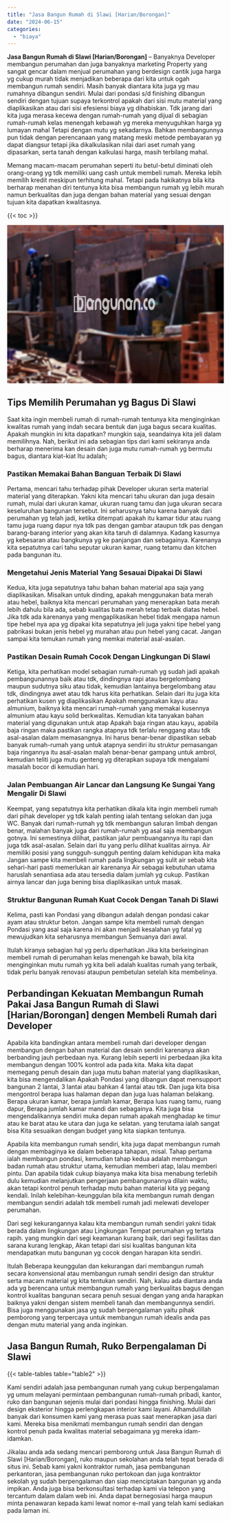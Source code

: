```yaml
---
title: "Jasa Bangun Rumah di Slawi [Harian/Borongan]"
date: "2024-06-15"
categories: 
  - "biaya"
---
```


**Jasa Bangun Rumah di Slawi \[Harian/Borongan\]** – Banyaknya Developer membangun perumahan dan juga banyaknya marketing Property yang sangat gencar dalam menjual perumahan yang berdesign cantik juga harga yg cukup murah tidak menjadikan beberapa dari kita untuk ogah membangun rumah sendiri. Masih banyak diantara kita juga yg mau rumahnya dibangun sendiri. Mulai dari pondasi s/d finishing dibangun sendiri dengan tujuan supaya terkontrol apakah dari sisi mutu material yang diaplikasikan atau dari sisi efesiensi biaya yg dihabiskan. Tdk jarang dari kita juga merasa kecewa dengan rumah-rumah yang dijual di sebagian rumah-rumah kelas menengah kebawah yg mereka menyuguhkan harga yg lumayan mahal Tetapi dengan mutu yg sekadarnya. Bahkan membangunnya pun tidak dengan perencanaan yang matang meski metode pembayaran yg dapat diangsur tetapi jika dikalkulasikan nilai dari aset rumah yang dipasarkan, serta tanah dengan kalkulasi harga, masih terbilang mahal.

Memang macam-macam perumahan seperti itu betul-betul diminati oleh orang-orang yg tdk memiliki uang cash untuk membeli rumah. Mereka lebih memilih kredit meskipun terhitung mahal. Tetapi pada hakikatnya bila kita berharap menahan diri tentunya kita bisa membangun rumah yg lebih murah namun berkualitas dan juga dengan bahan material yang sesuai dengan tujuan kita dapatkan kwalitasnya.

{{< toc >}}

![Jasa Bangun Rumah di Slawi [Harian/Borongan]](/images/borong-bangunan-38.png)

## Tips Memilih Perumahan yg Bagus Di Slawi

Saat kita ingin membeli rumah di rumah-rumah tentunya kita menginginkan kwalitas rumah yang indah secara bentuk dan juga bagus secara kualitas. Apakah mungkin ini kita dapatkan? mungkin saja, seandainya kita jeli dalam memilihnya. Nah, berikut ini ada sebagian tips dari kami sekiranya anda berharap menerima kan desain dan juga mutu rumah-rumah yg bermutu bagus, diantara kiat-kiat Itu adalah;

### Pastikan Memakai Bahan Banguan Terbaik Di Slawi

Pertama, mencari tahu terhadap pihak Developer ukuran serta material material yang diterapkan. Yakni kita mencari tahu ukuran dan juga desain rumah, mulai dari ukuran kamar, ukuran ruang tamu dan juga ukuran secara keseluruhan bangunan tersebut. Ini seharusnya tahu karena banyak dari perumahan yg telah jadi, ketika ditempati apakah itu kamar tidur atau ruang tamu juga ruang dapur nya tdk pas dengan gambar ataupun tdk pas dengan barang-barang interior yang akan kita taruh di dalamnya. Kadang kasurnya yg kebesaran atau bangkunya yg ke panjangan dan sebagainya. Karenanya kita sepatutnya cari tahu seputar ukuran kamar, ruang tetamu dan kitchen pada bangunan itu.

### Mengetahui Jenis Material Yang Sesauai Dipakai Di Slawi

Kedua, kita juga sepatutnya tahu bahan bahan material apa saja yang diaplikasikan. Misalkan untuk dinding, apakah menggunakan bata merah atau hebel, baiknya kita mencari perumahan yang menerapkan bata merah lebih dahulu bila ada, sebab kualitas bata merah tetap terbaik diatas hebel. Jika tdk ada karenanya yang mengaplikasikan hebel tidak mengapa namun tipe hebel nya apa yg dipakai kita sepatutnya jeli juga yakni tipe hebel yang pabrikasi bukan jenis hebel yg murahan atau pun hebel yang cacat. Jangan sampai kita temukan rumah yang memkai material asal-asalan.

### Pastikan Desain Rumah Cocok Dengan Lingkungan Di Slawi

Ketiga, kita perhatikan model sebagian rumah-rumah yg sudah jadi apakah pembangunannya baik atau tdk, dindingnya rapi atau bergelombang maupun sudutnya siku atau tidak, kemudian lantainya bergelombang atau tdk, dindingnya awet atau tdk harus kita perhatikan. Selain dari itu juga kita perhatikan kusen yg diaplikasikan Apakah menggunakan kayu atau almunium, baiknya kita mencari rumah-rumah yang memakai kusennya almunium atau kayu solid berkwalitas. Kemudian kita tanyakan bahan material yang digunakan untuk atap Apakah baja ringan atau kayu, apabila baja ringan maka pastikan rangka atapnya tdk terlalu renggang atau tdk asal-asalan dalam memasangnya. Ini harus benar-benar dipastikan sebab banyak rumah-rumah yang untuk atapnya sendiri itu struktur pemasangan baja ringannya itu asal-asalan malah benar-benar gampang untuk ambrol, kemudian teliti juga mutu genteng yg diterapkan supaya tdk mengalami masalah bocor di kemudian hari.

### Jalan Pembuangan Air Lancar dan Langsung Ke Sungai Yang Mengalir Di Slawi

Keempat, yang sepatutnya kita perhatikan dikala kita ingin membeli rumah dari pihak developer yg tdk kalah penting ialah tentang selokan dan juga WC. Banyak dari rumah-rumah yg tdk membangun saluran limbah dengan benar, malahan banyak juga dari rumah-rumah yg asal saja membangun gotnya. Ini semestinya dilihat, pastikan jalur pembuangannya itu rapi dan juga tdk asal-asalan. Selain dari itu yang perlu dilihat kualitas airnya. Air memiliki posisi yang sungguh-sungguh penting dalam kehidupan kita maka Jangan sampe kita membeli rumah pada lingkungan yg sulit air sebab kita sehari-hari pasti memerlukan air karenanya Air sebagai kebutuhan utama haruslah senantiasa ada atau tersedia dalam jumlah yg cukup. Pastikan airnya lancar dan juga bening bisa diaplikasikan untuk masak.

### Struktur Bangunan Rumah Kuat Cocok Dengan Tanah Di Slawi

Kelima, pasti kan Pondasi yang dibangun adalah dengan pondasi cakar ayam atau struktur beton. Jangan sampe kita membeli rumah dengan Pondasi yang asal saja karena ini akan menjadi kesalahan yg fatal yg mewujudkan kita seharusnya membangun Semuanya dari awal.

Itulah kiranya sebagian hal yg perlu diperhatikan Jika kita berkeinginan membeli rumah di perumahan kelas menengah ke bawah, bila kita menginginkan mutu rumah yg kita beli adalah kualitas rumah yang terbaik, tidak perlu banyak renovasi ataupun pembetulan setelah kita membelinya.

## Perbandingan Kekuatan Membangun Rumah Pakai Jasa Bangun Rumah di Slawi \[Harian/Borongan\] dengen Membeli Rumah dari Developer

Apabila kita bandingkan antara membeli rumah dari developer dengan membangun dengan bahan material dan desain sendiri karenanya akan berbanding jauh perbedaan nya. Kurang lebih seperti ini perbedaan jika kita membangun dengan 100% kontrol ada pada kita. Maka kita dapat memegang penuh desain dan juga mutu bahan material yang diaplikasikan, kita bisa mengendalikan Apakah Pondasi yang dibangun dapat mensupport bangunan 2 lantai, 3 lantai atau bahkan 4 lantai atau tdk. Dan juga kita bisa mengontrol berapa luas halaman depan dan juga luas halaman belakang. Berapa ukuran kamar, berapa jumlah kamar, Berapa luas ruang tamu, ruang dapur, Berapa jumlah kamar mandi dan sebagainya. Kita juga bisa mengendalikannya sendiri muka depan rumah apakah menghadap ke timur atau ke barat atau ke utara dan juga ke selatan. yang terutama ialah sangat bisa Kita sesuaikan dengan budget yang kita siapkan tentunya.

Apabila kita membangun rumah sendiri, kita juga dapat membangun rumah dengan membaginya ke dalam beberapa tahapan, misal. Tahap pertama ialah membangun pondasi, kemudian tahap kedua adalah membangun badan rumah atau struktur utama, kemudian memberi atap, lalau memberi pintu. Dan apabila tidak cukup biayanya maka kita bisa menabung terlebih dulu kemudian melanjutkan pengerjaan pembangunannya dilain waktu, akan tetapi kontrol penuh terhadap mutu bahan material kita yg pegang kendali. Inilah kelebihan-keunggulan bila kita membangun rumah dengan membangun sendiri adalah tdk membeli rumah jadi melewati developer perumahan.

Dari segi kekurangannya kalau kita membangun rumah sendiri yakni tidak berada dalam lingkungan atau Lingkungan Tempat perumahan yg tertata rapih. yang mungkin dari segi keamanan kurang baik, dari segi fasilitas dan sarana kurang lengkap, Akan tetapi dari sisi kualitas bangunan kita mendapatkan mutu bangunan yg cocok dengan harapan kita sendiri.

Itulah Beberapa keunggulan dan kekurangan dari membangun rumah secara konvensional atau membangun rumah sendiri design dan struktur serta macam material yg kita tentukan sendiri. Nah, kalau ada diantara anda ada yg berencana untuk membangun rumah yang berkualitas bagus dengan kontrol kualitas bangunan secara penuh sesuai dengan yang anda harapkan baiknya yakni dengan sistem membeli tanah dan membangunnya sendiri. Bisa juga menggunakan jasa yg sudah berpengalaman yaitu pihak pemborong yang terpercaya untuk membangun rumah idealis anda pas dengan mutu material yang anda inginkan.

## Jasa Bangun Rumah, Ruko Berpengalaman Di Slawi

{{< table-tables table="table2" >}}

Kami sendiri adalah jasa pembangunan rumah yang cukup berpengalaman yg umum melayani permintaan pembangunan rumah-rumah pribadi, kantor, ruko dan bangunan sejenis mulai dari pondasi hingga finishing. Mulai dari design eksterior hingga perlengkapan interior kami layani. Alhamdulillah banyak dari konsumen kami yang merasa puas saat menerapkan jasa dari kami. Mereka bisa menikmati membangun rumah sendiri dan dengan kontrol penuh pada kwalitas material sebagaimana yg mereka idam-idamkan.

Jikalau anda ada sedang mencari pemborong untuk Jasa Bangun Rumah di Slawi \[Harian/Borongan\], ruko maupun sekolahan anda telah tepat berada di situs ini. Sebab kami yakni kontraktor rumah, jasa pembangunan perkantoran, jasa pembangunan ruko pertokoan dan juga kontraktor sekolah yg sudah berpengalaman dan siap menciptakan bangunan yg anda impikan. Anda juga bisa berkonsultasi terhadap kami via telepon yang tercantum dalam dalam web ini. Anda dapat bernegosiasi harga maupun minta penawaran kepada kami lewat nomor e-mail yang telah kami sediakan pada laman ini.
